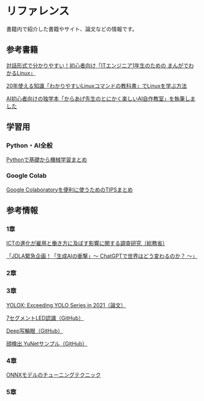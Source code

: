 
# リファレンス
書籍内で紹介した書籍やサイト、論文などの情報です。

## 参考書籍

[対話形式で分かりやすい！初心者向け「ITエンジニア1年生のための まんがでわかるLinux」](https://karaage.hatenadiary.jp/entry/2022/04/20/073000)

[20年使える知識「わかりやすいLinuxコマンドの教科書」でLinuxを学ぶ方法](https://karaage.hatenadiary.jp/entry/2021/10/22/073000)

[AI初心者向けの独学本「からあげ先生のとにかく楽しいAI自作教室」を執筆しました](https://karaage.hatenadiary.jp/entry/2020/12/11/073000)


## 学習用

### Python・AI全般

[Pythonで基礎から機械学習まとめ](https://karaage.hatenadiary.jp/machine-learning-study)


### Google Colab

[Google Colaboratoryを便利に使うためのTIPSまとめ](https://karaage.hatenadiary.jp/entry/2018/12/17/073000)

## 参考情報

### 1章

[ICTの進化が雇用と働き方に及ぼす影響に関する調査研究（総務省）](https://www.soumu.go.jp/johotsusintokei/linkdata/h28_03_houkoku.pdf)　

[「JDLA緊急企画！「生成AIの衝撃」～ ChatGPTで世界はどう変わるのか？ ～」](https://www.youtube.com/watch?v=TVaB5R4-uOE)

### 2章

### 3章

[YOLOX: Exceeding YOLO Series in 2021（論文）](https://arxiv.org/abs/2107.08430)

[7セグメントLED認識（GitHub）](https://github.com/Kazuhito00/7segment-display-reader)

[Deep写輪眼（GitHub）](https://github.com/Kazuhito00/NARUTO-HandSignDetection)

[顔検出 YuNetサンプル（GitHub）](https://github.com/Kazuhito00/YuNet-ONNX-TFLite-Sample)

### 4章

[ONNXモデルのチューニングテクニック](https://cyberagent.ai/blog/tech/17300/)

### 5章

